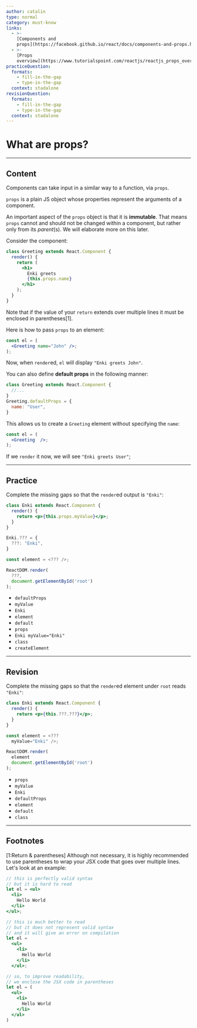 ```yaml
---
author: catalin
type: normal
category: must-know
links:
  - >-
    [Components and
    props](https://facebook.github.io/react/docs/components-and-props.html){website}
  - >-
    [Props
    overview](https://www.tutorialspoint.com/reactjs/reactjs_props_overview.htm){website}
practiceQuestion:
  formats:
    - fill-in-the-gap
    - type-in-the-gap
  context: stadalone
revisionQuestion:
  formats:
    - fill-in-the-gap
    - type-in-the-gap
  context: stadalone
---
```


# What are props?


---

## Content

Components can take input in a similar way to a function, via `props`.

`props` is a plain JS object whose properties represent the arguments of a component.

An important aspect of the `props` object is that it is **immutable**. That means `props` cannot and should not be changed within a component, but rather only from its *parent*(s). We will elaborate more on this later.

Consider the component:

```jsx
class Greeting extends React.Component {
  render() {
    return (
      <h1>
        Enki greets
        {this.props.name}
      </h1>
    );
  }
}
```

Note that if the value of your `return` extends over multiple lines it must be enclosed in parentheses[1].

Here is how to pass `props` to an element:

```jsx
const el = (
  <Greeting name="John" />;
);
```

Now, when `render`ed, `el` will display `"Enki greets John"`.

You can also define **default props** in the following manner:

```jsx
class Greeting extends React.Component {
  //...
}
Greeting.defaultProps = {
  name: "User",
}
```

This allows us to create a `Greeting` element without specifying the `name`:

```jsx
const el = (
  <Greeting  />;
);
```

If we `render` it now, we will see `"Enki greets User"`;


---

## Practice

Complete the missing gaps so that the `render`ed output is `"Enki"`:

```jsx
class Enki extends React.Component {
  render() {
    return <p>{this.props.myValue}</p>;
  }
}

Enki.??? = {
  ???: "Enki",
}

const element = <??? />;

ReactDOM.render(
  ???,
  document.getElementById('root')
);

```

- `defaultProps`
- `myValue`
- `Enki`
- `element`
- `default`
- `props`
- `Enki myValue="Enki"`
- `class`
- `createElement`


---

## Revision

Complete the missing gaps so that the `render`ed element under `root` reads `"Enki"`:

```jsx
class Enki extends React.Component {
  render() {
    return <p>{this.???.???}</p>;
  }
}

const element = <???
  myValue="Enki" />;

ReactDOM.render(
  element
  document.getElementById('root')
);
```

- `props`
- `myValue`
- `Enki`
- `defaultProps`
- `element`
- `default`
- `class`


---

## Footnotes

[1:Return & parentheses]
Although not necessary, it is highly recommended to use parentheses to wrap your JSX code that goes over multiple lines. Let's look at an example:

```jsx
// this is perfectly valid syntax
// but it is hard to read
let el = <ul>
  <li>
    Hello World
  </li>
</ul>;

// this is much better to read
// but it does not represent valid syntax
// and it will give an error on compilation
let el = 
  <ul>
    <li>
      Hello World
    </li>
  </ul>;

// so, to improve readability,
// we enclose the JSX code in parentheses
let el = (
  <ul>
    <li>
      Hello World
    </li>
  </ul>
)
```
